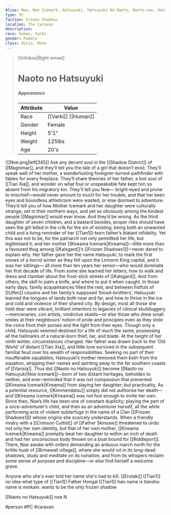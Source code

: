 ```yaml
---
Alias: Noe, Noe Icemark, Hatsuyuki, Hatsuyuki No Naoto, Naoto-san, Hatsu-chan, Hatsu 
type: PC 
faction: Frozen Shadows 
location: The Caravan 
description:  
race: Human, Varki 
gender: Female
class: Ninja, Monk 
---
```


> [!infobox|Right wmed]
> # Naoto no Hatsuyuki
> ##### Appearance
> | Attribute |  Value
> | ---- | ---- |
> | Race | [[Varki]] [[Human]] |
> | Gender | Female |
> | Height | 5'1" |
> | Weight | 125lbs |
> | Age | 20's |




![[Noe.png|left|345]] 
Ask any decent soul in the [[Shadow District]] of [[Magnimar]], and they’ll tell you the tale of a girl that doesn’t exist. They’ll speak well of her mother, a wanderlusting foreigner-turned-pathfinder with fables for every fireplace. They’ll share theories of her father, a lost soul of [[Tian Xia]], and wonder on what foul or unspeakable fate kept him so absent from his migratory kin. They’ll tell you Noe— bright-eyed and prone to mischief—would never amount to much for her trouble, and that her keen eyes and boundless athleticism were wasted, or else doomed to adventure. They’d tell you of how Mother Icemark and her daughter were culturally strange, set in their northern ways, and yet so obviously among the kindest people [[Magnimar]] would ever know. And they’d be wrong. As the third daughter of seven children, and a bastard besides, proper rites should have seen the girl killed in the crib for the sin of existing; being both an unwanted child and a living reminder of her [[Tian1]]-born father’s blatant infidelity. Yet this was not to be, for the patriarch not only permitted her life, but legitimised it; and her mother [[Kireama Icemark|Kireama]]—little more than a favoured thug among [[Kalsgard]]’s [[Frozen Shadows1]]—never dared to explain why. Her father gave her the name Hatsuyuki, to mark the first snows of a horrid winter as they fell upon the Linnorm King capital, and it was her siblings— all more than ten years her senior—who would dominate her first decade of life. From some she learned her letters, how to walk and dress and clamber about the frost-slick streets of [[Kalsgard]]. And from others, the skill to palm a knife, and where to put it when caught. In those early days, family acquaintances filled the rest, and between fistfuls of [[Ulfen]] cousins and her family’s supposed ‘blood-brothers’, Hatsuyuki learned the tongues of lands both near and far, and how to thrive in the ice and cold and violence of their shared city.
By design, most all those she held dear were vibrant, brilliant inheritors to legacies of clinical skullduggery—mercenaries, con artists, vindictive skalds—or else those who drew small smiles at their neighbours’ notion of pride and principles even as they stole the coins from their purses and the light from their eyes. Though only a child, Hatsuyuki seemed destined for a life of much the same, possessing all the hallmarks of a natural-born thief, liar, and blade. At the height of her ninth winter, circumstances changed. Her father was drawn back to the 'Old World’ of distant [[Tian Xia]], and little love survived in the subsequent familial feud over his wealth of responsibilities. Seeking no part of their insufferable squabbles, Hatsuyuki’s mother removed them both from the equation, stripping their names and spiriting away to the far southern coasts of [[Varisia]]. Thus did [[Naoto no Hatsuyuki]] become [[Naoto no Hatsuyuki|Noe Icemark]]—born of two distant heritages, beholden to neither, and ever-reminded that it was not compassion that prevented [[Kireama Icemark|Kireama]] from slaying her daughter; but practicality. As a potential resource, [[Kimmendatsu]] simply did not authorise her death—and [[Kireama Icemark|Kireama]] was not fool enough to invite her own. Since then, Noe’s life has been one of constant duplicity; playing the part of a once-adventurer’s child, and then as an adventurer herself, all the while performing acts of violent subterfuge in the name of a Clan ([[Frozen Shadows1]]) whose origins she scarcely understands. When a friendly rivalry with a [[Crimson Cultist]] of [[Father Skinsaw]] threatened to undo not only her own identity, but that of her own mother, [[Kireama Icemark|Kireama]] promptly beat her daughter to within an inch of death and had her unconscious body thrown on a boat bound for [[Riddleport]]. There, Noe awoke with orders demanding an arduous march north for the brittle husk of [[Brinewall village]], where she would rot in its long-dead shadows, study and meditate on its ruination, and from its whispers reclaim some sense of purpose and discipline—or else find herself a welcome grave.

Anyone who she's ever told her name she's had to kill.
[[Erutaki]] [[Tian1]] no idea what type of [[Tian1]]
Father Hongal [[Tian1]] han
name is tianshu
name is minkain.
wants to be the only frozen shadow

[[Naoto no Hatsuyuki]]
noe
N


#person #PC #caravan 